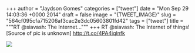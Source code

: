 
+++
author = "Jaydson Gomes"
categories = ["tweet"]
date = "Mon Sep 29 14:03:36 +0000 2014"
draft = false
image = "{TWEET_IMAGE}"
slug = "564cf095cfa715206af3cac2e3dc05603801fd42"
tags = ["tweet"]
title = """RT @siavash: The Internet..."""
+++
RT @siavash: The Internet of things! [Source of pic is unknown] http://t.co/4PA4iqlnfk

![](/images/tweet-media/516589111852150784-ByqEWFNIIAEeo9t.jpg)